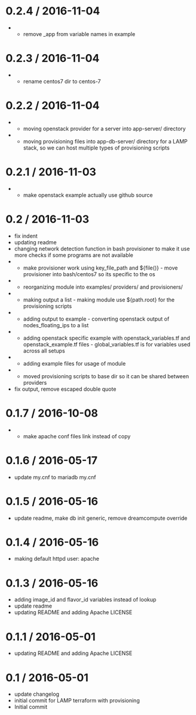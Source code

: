 
0.2.4 / 2016-11-04
==================

  * - remove _app from variable names in example

0.2.3 / 2016-11-04
==================

  * - rename centos7 dir to centos-7

0.2.2 / 2016-11-04
==================

  * - moving openstack provider for a server into app-server/ directory
  * - moving provisioning files into app-db-server/ directory for a LAMP stack, so we can host multiple types of provisioning scripts

0.2.1 / 2016-11-03
==================

  * - make openstack example actually use github source

0.2 / 2016-11-03
================

  * fix indent
  * updating readme
  * changing network detection function in bash provisioner to make it use more checks if some programs are not available
  * - make provisioner work using key_file_path and ${file()} - move provisioner into bash/centos7 so its specific to the os
  * - reorganizing module into examples/ providers/ and provisioners/
  * - making output a list - making module use ${path.root} for the provisioning scripts
  * - adding output to example - converting openstack output of nodes_floating_ips to a list
  * - adding openstack specific example with openstack_variables.tf and openstack_example.tf files - global_variables.tf is for variables used across all setups
  * - adding example files for usage of module
  * - moved provisioning scripts to base dir so it can be shared between providers
  * fix output, remove escaped double quote

0.1.7 / 2016-10-08
==================

  * - make apache conf files link instead of copy

0.1.6 / 2016-05-17
==================

  * update my.cnf to mariadb my.cnf

0.1.5 / 2016-05-16
==================

  * update readme, make db init generic, remove dreamcompute override

0.1.4 / 2016-05-16
==================

  * making default httpd user: apache

0.1.3 / 2016-05-16
==================

  * adding image_id and flavor_id variables instead of lookup
  * update readme
  * updating README and adding Apache LICENSE

0.1.1 / 2016-05-01
==================

  * updating README and adding Apache LICENSE

0.1 / 2016-05-01
================

  * update changelog
  * initial commit for LAMP terraform with provisioning
  * Initial commit
